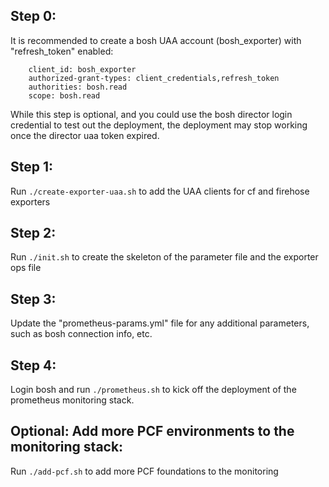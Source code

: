 ## Step 0:
It is recommended to create a bosh UAA account (bosh_exporter) with "refresh_token" enabled:
```
    client_id: bosh_exporter
    authorized-grant-types: client_credentials,refresh_token
    authorities: bosh.read
    scope: bosh.read
```
While this step is optional, and you could use the bosh director login credential to test out the deployment, the deployment may stop working once the director uaa token expired. 
## Step 1:
Run ```./create-exporter-uaa.sh``` to add the UAA clients for cf and firehose exporters
## Step 2:
Run ```./init.sh``` to create the skeleton of the parameter file and the exporter ops file
## Step 3:
Update the "prometheus-params.yml" file for any additional parameters, such as bosh connection info, etc.
## Step 4:
Login bosh and run ```./prometheus.sh``` to kick off the deployment of the prometheus monitoring stack.

## Optional: Add more PCF environments to the monitoring stack:
Run ```./add-pcf.sh``` to add more PCF foundations to the monitoring